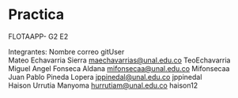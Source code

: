 # Practica
FLOTAAPP- G2 E2

Integrantes:
Nombre 			     	correo 			    	gitUser         
Mateo Echavarria Sierra      	maechavarrias@unal.edu.co   	TeoEchavarria    
Miguel Angel Fonseca Aldana  	mifonsecaa@unal.edu.co 	    	Mifonsecaa      
Juan Pablo Pineda Lopera     	jppinedal@unal.edu.co 	    	jppinedal       
Haison Urrutia Manyoma 	     	hurrutiam@unal.edu.co 	    	haison12        